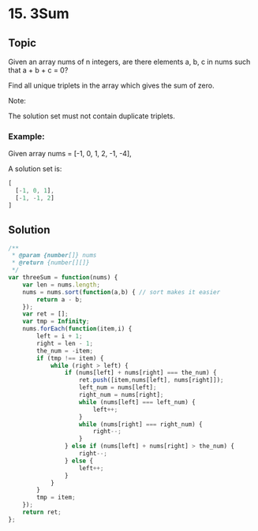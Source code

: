 # 15. 3Sum

## Topic

Given an array nums of n integers, are there elements a, b, c in nums such that a + b + c = 0? 

Find all unique triplets in the array which gives the sum of zero.

Note:

The solution set must not contain duplicate triplets.

### Example:

Given array nums = [-1, 0, 1, 2, -1, -4],

A solution set is:

```js
[
  [-1, 0, 1],
  [-1, -1, 2]
]
```

## Solution

```js
/**
 * @param {number[]} nums
 * @return {number[][]}
 */
var threeSum = function(nums) {
    var len = nums.length;
    nums = nums.sort(function(a,b) { // sort makes it easier
        return a - b;
    });
    var ret = [];
    var tmp = Infinity;
    nums.forEach(function(item,i) {
        left = i + 1;
        right = len - 1;
        the_num = -item;
        if (tmp !== item) {
            while (right > left) {
                if (nums[left] + nums[right] === the_num) {
                    ret.push([item,nums[left], nums[right]]);
                    left_num = nums[left];
                    right_num = nums[right];
                    while (nums[left] === left_num) {
                        left++;
                    }
                    while (nums[right] === right_num) {
                        right--;
                    }
                } else if (nums[left] + nums[right] > the_num) {
                    right--;
                } else {
                    left++;
                }
            }
        }
        tmp = item;
    });
    return ret;
};
```

